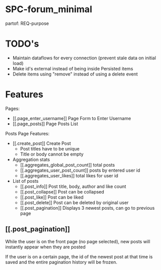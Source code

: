 # SPC-forum_minimal
partof: REQ-purpose
###

# TODO's

* Maintain dataflows for every connection (prevent stale data on initial load)
* Make id's external instead of being inside Persisted items
* Delete items using "remove" instead of using a delete event

# Features

Pages:

* [[.page_enter_username]] Page Form to Enter Username
* [[.page_posts]] Page Posts List

Posts Page Features:

* [[.create_post]] Create Post
    * Post titles have to be unique
    * Title or body cannot be empty
* Aggregation stats
    * [[.aggregates_global_post_count]] total posts
    * [[.aggregates_user_post_count]] posts by entered user id
    * [[.aggregates_user_likes]] total likes for user id
* List of posts
    * [[.post_info]] Post title, body, author and like count
    * [[.post_collapse]] Post can be collapsed
    * [[.post_like]] Post can be liked
    * [[.post_delete]] Post can be deleted by original user
    * [[.post_pagination]] Displays 3 newest posts, can go to previous page

## [[.post_pagination]]

While the user is on the front page (no page selected),
new posts will instantly appear when they are posted

If the user is on a certain page, the id of the newest post
at that time is saved and the entire pagination history
will be frozen.
